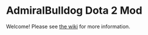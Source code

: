 # AdmiralBulldog Dota 2 Mod

Welcome! Please see [the wiki](https://github.com/MrBean355/admiralbulldog-mod-split/wiki) for more information.
